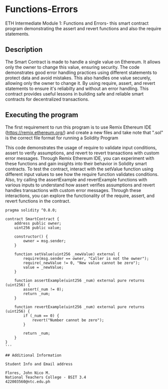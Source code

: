 # Functions-Errors
ETH Intermediate Module 1: Functions and Errors- this smart contract program demonstrating the assert and revert functions and also the require statements.

## Description


The Smart Contract is made to handle a single value on Ethereum. It allows only the owner to change this value, ensuring security. The code demonstrates good error handling practices using different statements to protect data and avoid mistakes. This also handles one value securely, allowing only the owner to change it. By using require, assert, and revert statements to ensure it's reliabilty and without an error handling. This contract provides useful lessons in building safe and reliable smart contracts for decentralized transactions.

## Executing the program

The first requirement to run this program is to use Remix Ethereum IDE (https://remix.ethereum.org/) and create a new files and take note that ".sol" is the correct file format for running a Solidity Program

This code demonstrates the usage of require to validate input conditions, assert to verify assumptions, and revert to revert transactions with custom error messages. Through Remix Ethereum IDE, you can experiment with these functions and gain insights into their behavior in Solidity smart contracts. To test the contract, interact with the setValue function using different input values to see how the require function validates conditions. Also, try calling the assertExample and revertExample functions with various inputs to understand how assert verifies assumptions and revert handles transactions with custom error messages. Through these interactions, you can explore the functionality of the require, assert, and revert functions in the contract.

``` // SPDX-License-Identifier: MIT
pragma solidity ^0.8.0;

contract SmartContract {
    address public owner;
    uint256 public value;

    constructor() {
        owner = msg.sender;
    }

    function setValue(uint256 _newValue) external {
        require(msg.sender == owner, "Caller is not the owner");
        require(_newValue != 0, "New value cannot be zero");
        value = _newValue;
    }

    function assertExample(uint256 _num) external pure returns (uint256) {
        assert(_num != 0);
        return _num;
    }

    function revertExample(uint256 _num) external pure returns (uint256) {
        if (_num == 0) {
            revert("Number cannot be zero");
        }

        return _num;
    }
}
''' 

## Additional Information

Student Info and Email address

Flores, John Nico M.
National Teachers College - BSIT 3.4
422003560@ntc.edu.ph
